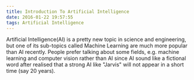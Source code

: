 ```yaml
---
title: Introduction To Artificial Intelligence
date: 2016-01-22 19:57:55
tags: Artificial Intelligence
---
```


Artificial Intelligence(AI) is a pretty new topic in science and engineering, but one of its sub-topics called Machine Learning are much more popular than AI recently. People prefer talking about some fields, e.g. machine learning and computer vision rather than AI since AI sound like a fictional word after realised that a strong AI like "Jarvis" will not appear in a short time (say 20 years).

 